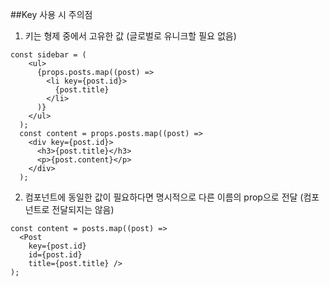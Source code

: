 ##Key 사용 시 주의점
1. 키는 형제 중에서 고유한 값 (글로벌로 유니크할 필요 없음)
```
const sidebar = (
    <ul>
      {props.posts.map((post) =>
        <li key={post.id}>
          {post.title}
        </li>
      )}
    </ul>
  );
  const content = props.posts.map((post) =>
    <div key={post.id}>
      <h3>{post.title}</h3>
      <p>{post.content}</p>
    </div>
  );
```
2. 컴포넌트에 동일한 값이 필요하다면 명시적으로 다른 이름의 prop으로 전달 (컴포넌트로 전달되지는 않음)
```
const content = posts.map((post) =>
  <Post
    key={post.id}
    id={post.id}
    title={post.title} />
);
```
